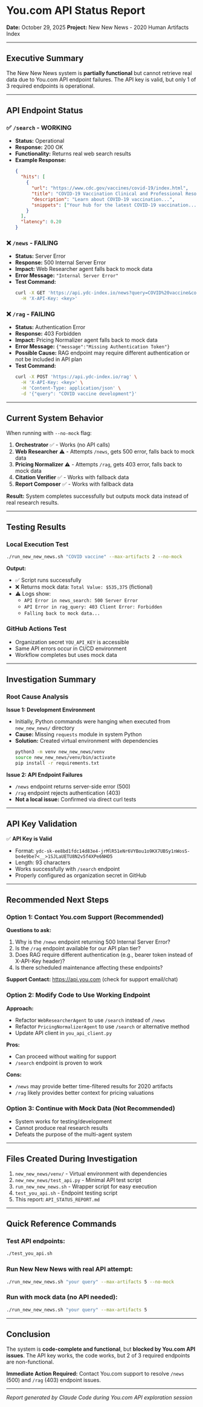 # You.com API Status Report
**Date:** October 29, 2025
**Project:** New New News - 2020 Human Artifacts Index

---

## Executive Summary

The New New News system is **partially functional** but cannot retrieve real data due to You.com API endpoint failures. The API key is valid, but only 1 of 3 required endpoints is operational.

---

## API Endpoint Status

### ✅ `/search` - **WORKING**
- **Status:** Operational
- **Response:** 200 OK
- **Functionality:** Returns real web search results
- **Example Response:**
  ```json
  {
    "hits": [
      {
        "url": "https://www.cdc.gov/vaccines/covid-19/index.html",
        "title": "COVID-19 Vaccination Clinical and Professional Resources | CDC",
        "description": "Learn about COVID-19 vaccination...",
        "snippets": ["Your hub for the latest COVID-19 vaccination..."]
      }
    ],
    "latency": 0.20
  }
  ```

### ❌ `/news` - **FAILING**
- **Status:** Server Error
- **Response:** 500 Internal Server Error
- **Impact:** Web Researcher agent falls back to mock data
- **Error Message:** `"Internal Server Error"`
- **Test Command:**
  ```bash
  curl -X GET 'https://api.ydc-index.io/news?query=COVID%20vaccine&count=3' \
    -H 'X-API-Key: <key>'
  ```

### ❌ `/rag` - **FAILING**
- **Status:** Authentication Error
- **Response:** 403 Forbidden
- **Impact:** Pricing Normalizer agent falls back to mock data
- **Error Message:** `{"message":"Missing Authentication Token"}`
- **Possible Cause:** RAG endpoint may require different authentication or not be included in API plan
- **Test Command:**
  ```bash
  curl -X POST 'https://api.ydc-index.io/rag' \
    -H 'X-API-Key: <key>' \
    -H 'Content-Type: application/json' \
    -d '{"query": "COVID vaccine development"}'
  ```

---

## Current System Behavior

When running with `--no-mock` flag:

1. **Orchestrator** ✅ - Works (no API calls)
2. **Web Researcher** ⚠️ - Attempts `/news`, gets 500 error, falls back to mock data
3. **Pricing Normalizer** ⚠️ - Attempts `/rag`, gets 403 error, falls back to mock data
4. **Citation Verifier** ✅ - Works with fallback data
5. **Report Composer** ✅ - Works with fallback data

**Result:** System completes successfully but outputs mock data instead of real research results.

---

## Testing Results

### Local Execution Test
```bash
./run_new_new_news.sh "COVID vaccine" --max-artifacts 2 --no-mock
```

**Output:**
- ✅ Script runs successfully
- ❌ Returns mock data: `Total Value: $535,375` (fictional)
- ⚠️ Logs show:
  - `API Error in news_search: 500 Server Error`
  - `API Error in rag_query: 403 Client Error: Forbidden`
  - `Falling back to mock data...`

### GitHub Actions Test
- Organization secret `YOU_API_KEY` is accessible
- Same API errors occur in CI/CD environment
- Workflow completes but uses mock data

---

## Investigation Summary

### Root Cause Analysis

**Issue 1: Development Environment**
- Initially, Python commands were hanging when executed from `new_new_news/` directory
- **Cause:** Missing `requests` module in system Python
- **Solution:** Created virtual environment with dependencies
  ```bash
  python3 -m venv new_new_news/venv
  source new_new_news/venv/bin/activate
  pip install -r requirements.txt
  ```

**Issue 2: API Endpoint Failures**
- `/news` endpoint returns server-side error (500)
- `/rag` endpoint rejects authentication (403)
- **Not a local issue:** Confirmed via direct curl tests

---

## API Key Validation

✅ **API Key is Valid**
- Format: `ydc-sk-ee8bd1fdc14d83e4-jrMlR51eNr6VYBou1o9KX7UBSy1nWosS-be4e9be7<__>1SJLaUETU8N2v5f4XPe6NHD5`
- Length: 93 characters
- Works successfully with `/search` endpoint
- Properly configured as organization secret in GitHub

---

## Recommended Next Steps

### Option 1: Contact You.com Support (Recommended)
**Questions to ask:**
1. Why is the `/news` endpoint returning 500 Internal Server Error?
2. Is the `/rag` endpoint available for our API plan tier?
3. Does RAG require different authentication (e.g., bearer token instead of X-API-Key header)?
4. Is there scheduled maintenance affecting these endpoints?

**Support Contact:** https://api.you.com (check for support email/chat)

### Option 2: Modify Code to Use Working Endpoint
**Approach:**
- Refactor `WebResearcherAgent` to use `/search` instead of `/news`
- Refactor `PricingNormalizerAgent` to use `/search` or alternative method
- Update API client in `you_api_client.py`

**Pros:**
- Can proceed without waiting for support
- `/search` endpoint is proven to work

**Cons:**
- `/news` may provide better time-filtered results for 2020 artifacts
- `/rag` likely provides better context for pricing valuations

### Option 3: Continue with Mock Data (Not Recommended)
- System works for testing/development
- Cannot produce real research results
- Defeats the purpose of the multi-agent system

---

## Files Created During Investigation

1. `new_new_news/venv/` - Virtual environment with dependencies
2. `new_new_news/test_api.py` - Minimal API test script
3. `run_new_new_news.sh` - Wrapper script for easy execution
4. `test_you_api.sh` - Endpoint testing script
5. This report: `API_STATUS_REPORT.md`

---

## Quick Reference Commands

### Test API endpoints:
```bash
./test_you_api.sh
```

### Run New New News with real API attempt:
```bash
./run_new_new_news.sh "your query" --max-artifacts 5 --no-mock
```

### Run with mock data (no API needed):
```bash
./run_new_new_news.sh "your query" --max-artifacts 5
```

---

## Conclusion

The system is **code-complete and functional**, but **blocked by You.com API issues**. The API key works, the code works, but 2 of 3 required endpoints are non-functional.

**Immediate Action Required:** Contact You.com support to resolve `/news` (500) and `/rag` (403) endpoint issues.

---

*Report generated by Claude Code during You.com API exploration session*
